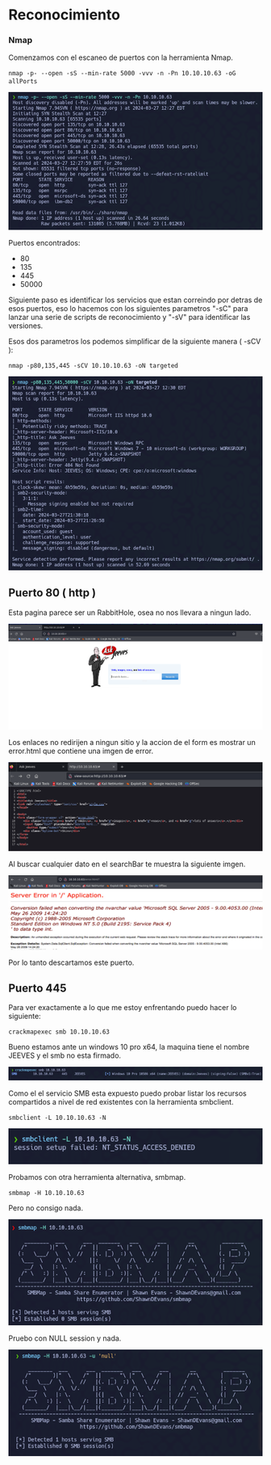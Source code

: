 # Reconocimiento

### Nmap

Comenzamos con el escaneo de puertos con la herramienta Nmap.

```
nmap -p- --open -sS --min-rate 5000 -vvv -n -Pn 10.10.10.63 -oG allPorts
```

![](ss/Jeeves/nmap.png)

Puertos encontrados:
- 80
- 135
- 445
- 50000

Siguiente paso es identificar los servicios que estan correindo por detras de esos puertos, eso lo hacemos con los siguientes parametros "-sC" para lanzar una serie de scripts de reconocimiento y  "-sV" para identificar las versiones.

Esos dos parametros los podemos simplificar de la siguiente manera ( -sCV ):

```
nmap -p80,135,445 -sCV 10.10.10.63 -oN targeted
```

![](ss/Jeeves/nmap-services.png)

## Puerto 80 ( http )

Esta pagina parece ser un RabbitHole, osea no nos llevara a ningun lado.

![](ss/Jeeves/rabbitHole.png)

Los enlaces no redirijen a ningun sitio y la accion de el form es mostrar un error.html que contiene una imgen de error.

![](ss/Jeeves/errorHtml.png)

Al buscar cualquier dato en el searchBar te muestra la siguiente imgen.

![](ss/Jeeves/imgError.png)

Por lo tanto descartamos este puerto.

## Puerto 445

Para ver exactamente a lo que me estoy enfrentando puedo hacer lo siguiente:

```
crackmapexec smb 10.10.10.63
```

Bueno estamos ante un windows 10 pro x64, la maquina tiene el nombre JEEVES y el smb no esta firmado.

![](ss/Jeeves/cme.png)

Como el el servicio SMB esta expuesto puedo probar listar los recursos compartidos a nivel de red existentes con la herramienta smbclient.

```
smbclient -L 10.10.10.63 -N
```

![](ss/Jeeves/smbclient.png)

Probamos con otra herramienta alternativa, smbmap.

```
smbmap -H 10.10.10.63
```

Pero no consigo nada.

![](ss/Jeeves/smbmap.png)

Pruebo con NULL session y nada.

![](ss/Jeeves/smbmap-null.png)

